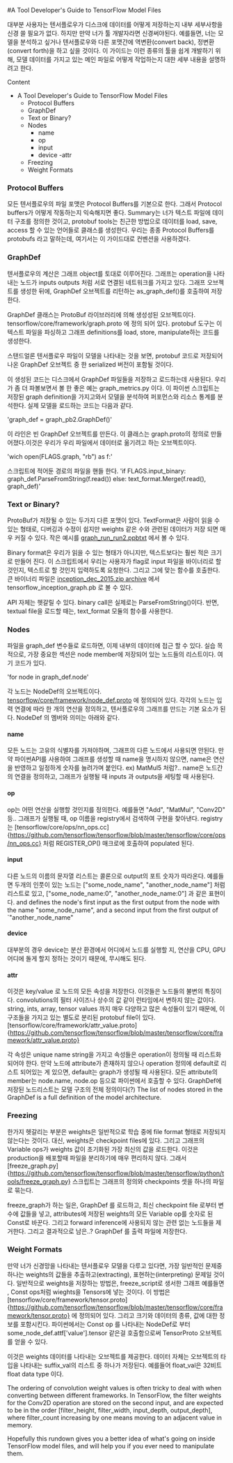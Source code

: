 #A Tool Developer's Guide to TensorFlow Model Files

대부분 사용자는 텐서플로우가 디스크에 데이터를 어떻게 저장하는지 내부 세부사항을 신경 쓸 필요가 없다. 하지만 만약 너가 툴 개발자라면 신경써야된다.
예를들면, 너는 모델을 분석하고 싶거나 텐서플로우와 다른 포맷간에 역변환(convert back), 정변환(convert forth)을 하고 싶을 것이다.
이 가이드는 이런 종류의 툴을 쉽게 개발하기 위해, 모델 데이터를 가지고 있는 메인 파일로 어떻게 작업하는지 대한 세부 내용을 설명하려고 한다.

Content
- A Tool Developer's Guide to TensorFlow Model Files
  - Protocol Buffers
  - GraphDef
  - Text or Binary?
  - Nodes
    - name
    - op
    - input
    - device
    -attr
  - Freezing
  - Weight Formats

### Protocol Buffers
모든 텐서플로우의 파일 포맷은 Protocol Buffers를 기본으로 한다. 그래서 Protocol buffers가 어떻게 작동하는지 익숙해지면 좋다. Summary는 너가 텍스트 파일에 데이터 구조를 정의한 것이고, protobuf tools는 친근한 방법으로 데이터를 load, save, access 할 수 있는 언어들로 클래스를 생성한다.
우리는 종종 Protocol Buffers를 protobufs  라고 말하는데, 여기서는 이 가이드대로 컨벤션을 사용하겠다.

### GraphDef
텐서플로우의 계산은 그래프 object를 토대로 이루어진다. 그래프는 operation을 나타내는 노드가 inputs outputs 처럼 서로 연결된 네트워크를 가지고 있다. 그래프 오브젝트를 생성한 뒤에, GraphDef 오브젝트를 리턴하는 as_graph_def()를 호출하여 저장한다.

GraphDef 클래스는 ProtoBuf 라이브러리에 의해 생성성된 오브젝트이다. tensorflow/core/framework/graph.proto 에 정의 되어 있다. protobuf 도구는 이 텍스트 파일을 파싱하고 그래프 definitions를 load, store, manipulate하는 코드를 생성한다.

스탠드얼론 텐서플로우 파일이 모델을 나타내는 것을 보면, protobuf 코드로 저장되어 나온 GraphDef 오브젝트 중 한 serialized 버전이 포함될 것이다.

이 생성된 코드는 디스크에서 GraphDef 파일들을 저장하고 로드하는데 사용된다. 우리가 좀 더 파볼보면서 볼 한 좋은 예는 graph_metrics.py 이다.
이 파이썬 스크립트는 저장된 graph definition을 가지고와서 모델을 분석하여 퍼포먼스와 리소스 통계를 분석한다. 실제 모델을 로드하는 코드는 다음과 같다.

'graph_def = graph_pb2.GraphDef()'

이 라인은 빈 GraphDef 오브젝트를 만든다. 이 클래스는 graph.proto의 정의로 만들어졌다.이것은 우리가 우리 파일에서 데이터로 옮기려고 하는 오브젝트이다.

'wich open(FLAGS.graph, "rb") as f:'

스크립트에 적어둔 경로의 파일을 핸들 한다.
'if FLAGS.input_binary:
  graph_def.ParseFromString(f.read())
else:
  text_format.Merge(f.read(), graph_def)'


### Text or Binary?
ProtoBuf가 저장될 수 있는 두가지 다른 포맷이 있다. TextFormat은 사람이 읽을 수 있는 형태로, 디버깅과 수정이 쉽지만 weights 같은 수와 관련된 데이터가 저장 되면 매우 커질 수 있다. 작은 예시를 [graph_run_run2.ppbtxt](https://github.com/tensorflow/tensorflow/blob/ae3c8479f88da1cd5636b974f653f27755cb0034/tensorflow/tensorboard/components/tf-tensorboard/test/data/graph_run_run2.pbtxt) 에서 볼 수 있다.

Binary format은 우리가 읽을 수 있는 형태가 아니지만, 텍스트보다는 훨씬 적은 크기로 만들어 진다. 이 스크립트에서 우리는 사용자가 flag로 input 파일을 바이너리로 할 것인지, 텍스트로 할 것인지 입력하도록 요청한다. 그리고 그에 맞는 함수를 호출한다. 큰 바이너리 파일은 [inception_dec_2015.zip archive](https://storage.googleapis.com/download.tensorflow.org/models/inception_dec_2015.zip) 에서 tensorflow_inception_graph.pb 로 볼 수 있다. 

API 자체는 헷갈릴 수 있다. binary call은 실제로는 ParseFromString()이다. 반면, textual file을 로드할 때는, text_format 모듈의 함수를 사용한다. 


### Nodes
파일을 graph_def 변수들로 로드하면, 이제 내부의 데이터에 접근 할 수 있다. 실습 목적으로, 가장 중요한 섹션은 node member에 저장되어 있는 노드들의 리스트이다. 여기 코드가 있다.

'for node in graph_def.node'

각 노드는 NodeDef의 오브젝트이다. [tensorflow/core/framework/node_def.proto](https://github.com/tensorflow/tensorflow/blob/master/tensorflow/core/framework/node_def.proto) 에 정의되어 있다.
각각의 노드는 입력 연결에 따라 한 개의 연산을 정의하고, 텐서플로우의 그래프를 만드는 기본 요소가 된다. NodeDef 의 멤버와 의미는 아래와 같다.

#### name
모든 노드는 고유의 식별자를 가져야하며, 그래프의 다른 노드에서 사용되면 안된다. 만약 파이썬API를 사용하여 그래프를 생성할 때 name을 명시하지 않으면, name은 연산을 반영하고 일정하게 숫자를 늘려가며 붙인다. ex) MatMul5 처럼?..
name은 노드간의 연결을 정의하고, 그래프가 실행될 때 inputs 과 outputs을 세팅할 때 사용된다. 


#### op
op는 어떤 연산을 실행할 것인지를 정의한다. 예를들면 "Add", "MatMul", "Conv2D" 등..
그래프가 실행될 때, op 이름을 registry에서 검색하여 구현을 찾아낸다. registry는 [tensorflow/core/ops/nn_ops.cc]{https://github.com/tensorflow/tensorflow/blob/master/tensorflow/core/ops/nn_ops.cc} 처럼 REGISTER_OP() 매크로에 호출하여 populated 된다. 


#### input
다른 노드의 이름의 문자열 리스트는 콜론으로 output의 포트 숫자가 따라온다. 예를들면 두개의 인풋이 있는 노드는 ["some_node_name", "another_node_name"] 처럼 리스트로 있고, ["some_node_name:0", "another_node_name:0"] 과 같은 표현이다. 
and defines the node's first input as the first output from the node with the name "some_node_name", and a second input from the first output of `"another_node_name"


#### device
대부분의 경우 device는 분산 환경에서 어디에서 노드를 실행할 지, 연산을 CPU, GPU 어디에 돌게 할지 정하는 것이기 때문에, 무시해도 된다. 


#### attr
이것은 key/value 로 노드의 모든 속성을 저장한다. 이것들은 노드들의 불변의 특징이다. convolutions의 필터 사이즈나 상수의 값 같이 런타임에서 변하지 않는 값이다.
string, ints, array, tensor values 까지 매우 다양하고 많은 속성들이 있기 때문에, 이 구조들을 가지고 있는 별도로 분리된 protobuf file이 있다. [tensorflow/core/framework/attr_value.proto]{https://github.com/tensorflow/tensorflow/blob/master/tensorflow/core/framework/attr_value.proto}

각 속성은 unique name string을 가지고 속성들은 operation이 정의될 때 리스트화 되어야 한다. 만약 노드에 attribute가 존재하지 않으나 operation 정의에 default로 리스트 되어있는 게 있으면, default는 graph가 생성될 때 사용된다. 
모든 attribute의 member는 node.name, node.op 등으로 파이썬에서 호출할 수 있다. GraphDef에 저장된  노드리스트는 모델 구조의 전체 정의이다(?)
The list of nodes stored in the GraphDef is a full definition of the model architecture.


### Freezing
한가지 헷갈리는 부분은 weights은 일반적으로 학습 중에 file format 형태로 저장되지 않는다는 것이다. 대신, weights은 checkpoint files에 있다. 그리고 그래프의 Variable ops가 weights 값이 초기화된 가장 최신의 값을 로드한다. 이것은 production을 배포할때 파일을 분리하기에 매우 편리하지 않다. 
그래서 [freeze_graph.py]{https://github.com/tensorflow/tensorflow/blob/master/tensorflow/python/tools/freeze_graph.py} 스크립트는 그래프의 정의와 checkpoints 셋을 하나의 파일로 묶는다. 

freeze_graph가 하는 일은, GraphDef 를 로드하고, 최신 checkpoint file 로부터 변수에 값들을 넣고, attributes에 저장된 weights의 모든 Variable op를 숫자로 된 Const로 바꾼다. 그리고 forward inference에 사용되지 않는 관련 없는 노드들을 제거한다. 그리고 결과적으로 남은..? GraphDef 를 출력 파일에 저장한다.


### Weight Formats
만약 너가 신경망을 나타내는 텐서플로우 모델을 다루고 있다면, 가장 일반적인 문제중 하나는 weights의 값들을 추출하고(extracting), 표현하는(interpreting) 문제일 것이다. 일반적으로 weights을 저장하는 방법은, freeze_script로 생서한 그래프 예를들면 , Const ops처럼 wieghts을 Tensors에 넣는 것이다. 
이 방법은 [tensorflow/core/framework/tensor.proto]{https://github.com/tensorflow/tensorflow/blob/master/tensorflow/core/framework/tensor.proto} 에 정의되어 있다. 그리고 크기와 데이터의 종류, 값에 대한 정보를 포함시킨다. 
파이썬에서는 Const op 를 나타내는 NodeDef로 부터 some_node_def.attf['value'].tensor 같은걸 호출함으로써 TensorProto 오브젝트를 얻을 수 있다. 

이것은 weights 데이터를 나타내는 오브젝트를 제공한다. 데이터 자체는 오브젝트의 타입을 나타내는 suffix_val의 리스트 중 하나가 저장된다. 예를들어 float_val은 32비트 float data type 이다.

The ordering of convolution weight values is often tricky to deal with when converting between different frameworks. In TensorFlow, the filter weights for the Conv2D operation are stored on the second input, and are expected to be in the order [filter_height, filter_width, input_depth, output_depth], where filter_count increasing by one means moving to an adjacent value in memory.

Hopefully this rundown gives you a better idea of what's going on inside TensorFlow model files, and will help you if you ever need to manipulate them.


